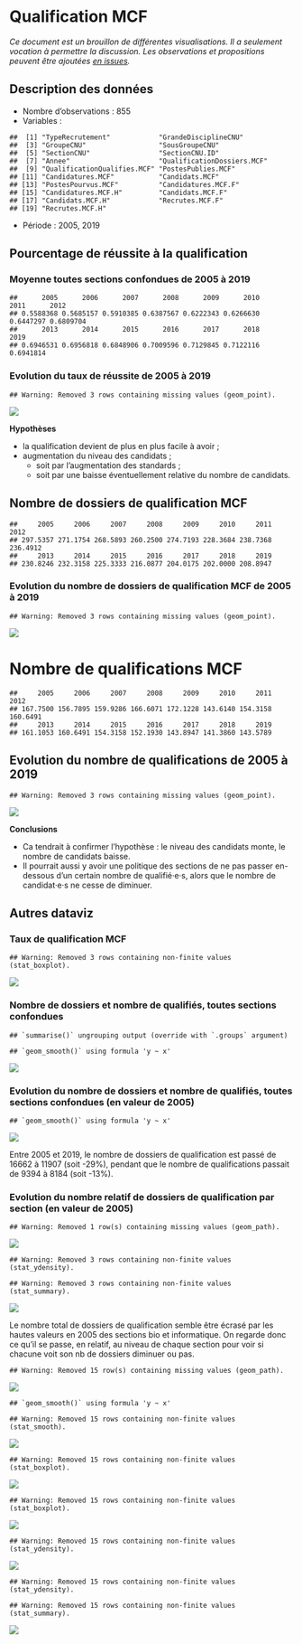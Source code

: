 Qualification MCF
================

*Ce document est un brouillon de différentes visualisations. Il a
seulement vocation à permettre la discussion. Les observations et
propositions peuvent être ajoutées [en
issues](https://github.com/cpesr/RFC/issues).*

## Description des données

  - Nombre d’observations : 855
  - Variables :

<!-- end list -->

    ##  [1] "TypeRecrutement"            "GrandeDisciplineCNU"       
    ##  [3] "GroupeCNU"                  "SousGroupeCNU"             
    ##  [5] "SectionCNU"                 "SectionCNU.ID"             
    ##  [7] "Annee"                      "QualificationDossiers.MCF" 
    ##  [9] "QualificationQualifies.MCF" "PostesPublies.MCF"         
    ## [11] "Candidatures.MCF"           "Candidats.MCF"             
    ## [13] "PostesPourvus.MCF"          "Candidatures.MCF.F"        
    ## [15] "Candidatures.MCF.H"         "Candidats.MCF.F"           
    ## [17] "Candidats.MCF.H"            "Recrutes.MCF.F"            
    ## [19] "Recrutes.MCF.H"

  - Période : 2005, 2019

## Pourcentage de réussite à la qualification

### Moyenne toutes sections confondues de 2005 à 2019

    ##      2005      2006      2007      2008      2009      2010      2011      2012 
    ## 0.5588368 0.5685157 0.5910385 0.6387567 0.6222343 0.6266630 0.6447297 0.6809704 
    ##      2013      2014      2015      2016      2017      2018      2019 
    ## 0.6946531 0.6956818 0.6848906 0.7009596 0.7129845 0.7122116 0.6941814

### Evolution du taux de réussite de 2005 à 2019

    ## Warning: Removed 3 rows containing missing values (geom_point).

![](QualificationMCF_files/figure-gfm/ReussiteQualificationMCF-1.png)<!-- -->

**Hypothèses**

  - la qualification devient de plus en plus facile à avoir ;
  - augmentation du niveau des candidats ;
      - soit par l’augmentation des standards ;
      - soit par une baisse éventuellement relative du nombre de
        candidats.

## Nombre de dossiers de qualification MCF

    ##     2005     2006     2007     2008     2009     2010     2011     2012 
    ## 297.5357 271.1754 268.5893 260.2500 274.7193 228.3684 238.7368 236.4912 
    ##     2013     2014     2015     2016     2017     2018     2019 
    ## 230.8246 232.3158 225.3333 216.0877 204.0175 202.0000 208.8947

### Evolution du nombre de dossiers de qualification MCF de 2005 à 2019

    ## Warning: Removed 3 rows containing missing values (geom_point).

![](QualificationMCF_files/figure-gfm/DossiersQualificationMCF-1.png)<!-- -->

# Nombre de qualifications MCF

    ##     2005     2006     2007     2008     2009     2010     2011     2012 
    ## 167.7500 156.7895 159.9286 166.6071 172.1228 143.6140 154.3158 160.6491 
    ##     2013     2014     2015     2016     2017     2018     2019 
    ## 161.1053 160.6491 154.3158 152.1930 143.8947 141.3860 143.5789

## Evolution du nombre de qualifications de 2005 à 2019

    ## Warning: Removed 3 rows containing missing values (geom_point).

![](QualificationMCF_files/figure-gfm/QualificationsMCF-1.png)<!-- -->

**Conclusions**

  - Ca tendrait à confirmer l’hypothèse : le niveau des candidats monte,
    le nombre de candidats baisse.
  - Il pourrait aussi y avoir une politique des sections de ne pas
    passer en-dessous d’un certain nombre de qualifié·e·s, alors que le
    nombre de candidat·e·s ne cesse de diminuer.

## Autres dataviz

### Taux de qualification MCF

    ## Warning: Removed 3 rows containing non-finite values (stat_boxplot).

![](QualificationMCF_files/figure-gfm/taux.de.qualification.MCF-1.png)<!-- -->

### Nombre de dossiers et nombre de qualifiés, toutes sections confondues

    ## `summarise()` ungrouping output (override with `.groups` argument)

    ## `geom_smooth()` using formula 'y ~ x'

![](QualificationMCF_files/figure-gfm/dossiers.qualifs-1.png)<!-- -->

### Evolution du nombre de dossiers et nombre de qualifiés, toutes sections confondues (en valeur de 2005)

    ## `geom_smooth()` using formula 'y ~ x'

![](QualificationMCF_files/figure-gfm/evolutions.dossiers.qualifs-1.png)<!-- -->

Entre 2005 et 2019, le nombre de dossiers de qualification est passé de
16662 à 11907 (soit -29%), pendant que le nombre de qualifications
passait de 9394 à 8184 (soit -13%).

### Evolution du nombre relatif de dossiers de qualification par section (en valeur de 2005)

    ## Warning: Removed 1 row(s) containing missing values (geom_path).

![](QualificationMCF_files/figure-gfm/evolutionsAbsolues.dossiers.qualifs.parSection-1.png)<!-- -->

    ## Warning: Removed 3 rows containing non-finite values (stat_ydensity).

    ## Warning: Removed 3 rows containing non-finite values (stat_summary).

![](QualificationMCF_files/figure-gfm/evolutionsAbsolues.dossiers.qualifs.parSection.2-1.png)<!-- -->

Le nombre total de dossiers de qualification semble être écrasé par les
hautes valeurs en 2005 des sections bio et informatique. On regarde donc
ce qu’il se passe, en relatif, au niveau de chaque section pour voir si
chacune voit son nb de dossiers diminuer ou pas.

    ## Warning: Removed 15 row(s) containing missing values (geom_path).

![](QualificationMCF_files/figure-gfm/evolutionsRelatives.dossiers.qualifs.parSection-1.png)<!-- -->

    ## `geom_smooth()` using formula 'y ~ x'

    ## Warning: Removed 15 rows containing non-finite values (stat_smooth).

![](QualificationMCF_files/figure-gfm/evolutionsRelatives.dossiers.qualifs.parSection.2-1.png)<!-- -->

    ## Warning: Removed 15 rows containing non-finite values (stat_boxplot).

![](QualificationMCF_files/figure-gfm/evolutionsRelatives.dossiers.qualifs.parSection.3-1.png)<!-- -->

    ## Warning: Removed 15 rows containing non-finite values (stat_boxplot).

![](QualificationMCF_files/figure-gfm/evolutionsRelatives.dossiers.qualifs.parSection.4-1.png)<!-- -->

    ## Warning: Removed 15 rows containing non-finite values (stat_ydensity).

![](QualificationMCF_files/figure-gfm/evolutionsRelatives.dossiers.qualifs.parSection.5-1.png)<!-- -->

    ## Warning: Removed 15 rows containing non-finite values (stat_ydensity).

    ## Warning: Removed 15 rows containing non-finite values (stat_summary).

![](QualificationMCF_files/figure-gfm/evolutionsRelatives.dossiers.qualifs.parSection.6-1.png)<!-- -->
